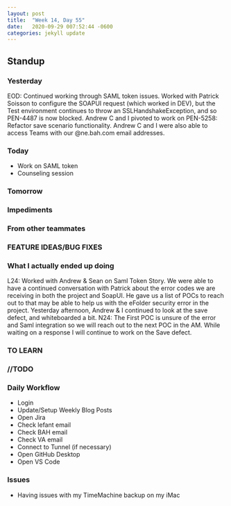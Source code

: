 ```yaml
---
layout: post
title:  "Week 14, Day 55"
date:   2020-09-29 007:52:44 -0600
categories: jekyll update
---
```


## Standup

### Yesterday
EOD: Continued working through SAML token issues. Worked with Patrick Soisson to configure the SOAPUI request (which worked in DEV), but the Test environment continues to throw an SSLHandshakeException, and so PEN-4487 is now blocked. Andrew C and I pivoted to work on PEN-5258: Refactor save scenario functionality. Andrew C and I were also able to access Teams with our @ne.bah.com email addresses. 

### Today
* Work on SAML token
* Counseling session
   
### Tomorrow

  
### Impediments
  
### From other teammates

### FEATURE IDEAS/BUG FIXES


### What I actually ended up doing
L24:
Worked with Andrew & Sean on Saml Token Story. We were able to have a continued conversation with Patrick about the error codes we are receiving in both the project and SoapUI. He gave us a list of POCs to reach out to that may be able to help us with the eFolder security error in the project. Yesterday afternoon, Andrew & I continued to look at the save defect, and  whiteboarded a bit.
N24: The First POC is unsure of the error and Saml integration so we will reach out to the next POC in the AM. While waiting on a response I will continue to work on the Save defect. 

### TO LEARN
  
### //TODO

### Daily Workflow
* Login
* Update/Setup Weekly Blog Posts
* Open Jira
* Check lefant email
* Check BAH email
* Check VA email
* Connect to Tunnel (if necessary)
* Open GitHub Desktop
* Open VS Code
  
### Issues
* Having issues with my TimeMachine backup on my iMac
